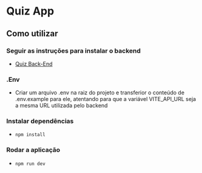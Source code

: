 # Quiz App

## Como utilizar

### Seguir as instruções para instalar o backend
- [Quiz Back-End](https://github.com/VetVictor33/quiz-backend)

### .Env
- Criar um arquivo .env na raiz do projeto e transferior o conteúdo de .env.example para ele, atentando para que a variável VITE_API_URL seja a mesma URL utilizada pelo backend

### Instalar dependências
- `npm install`

### Rodar a aplicação
- `npm run dev`

